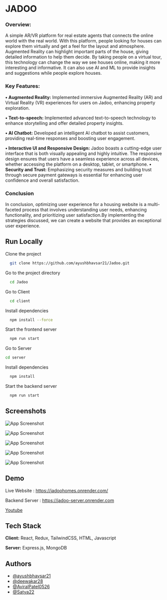 
# JADOO

### Overview:

A simple AR/VR platform for real estate agents that connects the online world
 with the real world. With this platform, people looking for houses can explore them
 virtually and get a feel for the layout and atmosphere. Augmented Reality can highlight
 important parts of the house, giving detailed information to help them decide. By taking
 people on a virtual tour, this technology can change the way we see houses online,
 making it more interesting and informative. It can also use AI and ML to provide insights
 and suggestions while people explore houses.


### Key Features:

**• Augmented Reality:** Implemented immersive Augmented Reality (AR) and Virtual Reality (VR) experiences for users on Jadoo, enhancing property exploration.


**• Text-to-speech:** Implemented advanced text-to-speech technology to enhance
storytelling and offer detailed property insights.

**• AI Chatbot:** Developed an intelligent AI chatbot to assist customers, providing real-time responses and boosting user engagement.

**• Interactive UI and Responsive Design:** Jadoo boasts a cutting-edge user interface that is both visually appealing and highly intuitive. The responsive design ensures that users have a seamless experience across all devices, whether accessing the platform on a desktop, tablet, or smartphone.
**• Security and Trust:** Emphasizing security measures and building trust through secure payment gateways is essential for enhancing user confidence and overall satisfaction.





### Conclusion

 In conclusion, optimizing user experience for a housing website is a multi-faceted process that involves understanding user needs, enhancing functionality, and prioritizing user satisfaction.By implementing the strategies discussed, we can create a website that provides an exceptional user experience.
## Run Locally

Clone the project

```bash
  git clone https://github.com/ayushbhavsar21/Jadoo.git
```

Go to the project directory

```bash
  cd Jadoo
```

Go to Client  

```bash
  cd client
```

Install dependencies

```bash
  npm install --force
```

Start the frontend server

```bash
  npm run start
```

Go to Server
  ```bash
  cd server
```

Install dependencies

```bash
  npm install
```

Start the backend server

```bash
  npm run start
```


## Screenshots

![App Screenshot](./images/ss1.png)


![App Screenshot](./images/ss2.png)

![App Screenshot](./images/ss3.png)

![App Screenshot](./images/ss4.png)

![App Screenshot](./images/ss5.png)




## Demo

Live Website : https://jadoohomes.onrender.com/

Backend Server : https://jadoo-server.onrender.com

[Youtube](https://youtu.be/aA9ZGR7y7g0?si=2dP7Azqv-hI1bxi7)
## Tech Stack

**Client:** React, Redux, TailwindCSS, HTML, Javascript

**Server:** Express.js, MongoDB



## Authors

- [@ayushbhavsar21](https://github.com/ayushbhavsar21)
- [@deewakar28](https://github.com/deewakar28)
- [@AviralPatel0526](https://github.com/AviralPatel0526)
- [@Satya22](https://github.com/Satya22-26)

